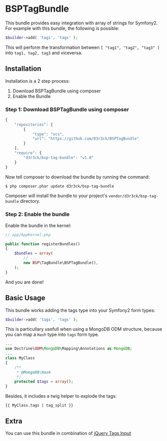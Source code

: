 # BSPTagBundle

This bundle provides easy integration with array of strings for Symfony2. For example with this bundle, the following is possible:

``` php
$builder->add( 'tags', 'tags' );
```

This will perform the transformation between `[ "tag1", "tag2", "tag3" ]` into `tag1, tag2, tag3` and viceversa.

## Installation

Installation is a 2 step process:

1. Download BSPTagBundle using composer
2. Enable the Bundle

### Step 1: Download BSPTagBundle using composer

``` js
{
	"repositories": [
        {
            "type": "vcs",
            "url": "https://github.com/D3r3ck/BSPTagBundle"
        }
    ],
    "require": {
        "d3r3ck/bsp-tag-bundle": "v1.0"
    }
}
```

Now tell composer to download the bundle by running the command:

``` bash
$ php composer.phar update d3r3ck/bsp-tag-bundle
```

Composer will install the bundle to your project's `vendor/d3r3ck/bsp-tag-bundle` directory.

### Step 2: Enable the bundle

Enable the bundle in the kernel:

``` php
// app/AppKernel.php

public function registerBundles()
{
    $bundles = array(
        // ...
        new BSP\TagBundle\BSPTagBundle(),
    );
}
```

And you are done!

## Basic Usage

This bundle works adding the tags type into your Symfony2 form types:

``` php
$builder->add( 'tags', 'tags' );
```

This is particullary usefull when using a MongoDB ODM structure, because you can map a `Hash` type into `tags` form type.

``` php
...
use Doctrine\ODM\MongoDB\Mapping\Annotations as MongoDB;
...
class MyClass
{
    /**
     * @MongoDB\Hash
     */
    protected $tags = array();
}
```

Besides, it includes a twig helper to explode the tags:

``` jinja
{{ MyClass.tags | tag_split }}
```

## Extra

You can use this bundle in combination of [jQuery Tags Input][xoxco/jquery-tags-input]


[xoxco/jquery-tags-input]: https://github.com/xoxco/jQuery-Tags-Input
